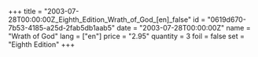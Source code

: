+++
title = "2003-07-28T00:00:00Z_Eighth_Edition_Wrath_of_God_[en]_false"
id = "0619d670-7b53-4185-a25d-2fab5db1aab5"
date = "2003-07-28T00:00:00Z"
name = "Wrath of God"
lang = ["en"]
price = "2.95"
quantity = 3
foil = false
set = "Eighth Edition"
+++
